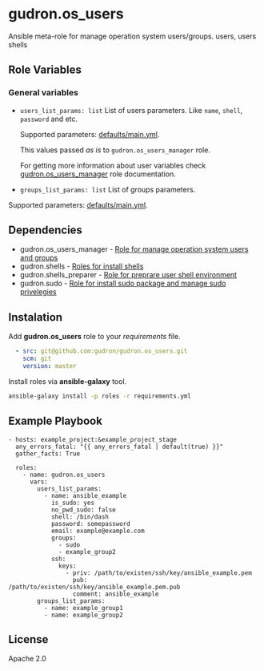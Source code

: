gudron.os_users
===============

Ansible meta-role for manage operation system users/groups. users, users shells

Role Variables
--------------

### General variables

  * `users_list_params: list`
    List of users parameters. Like `name`, `shell`, `password` and etc.

    Supported parameters: [defaults/main.yml](defaults/main.yml).

    This values passed *as is* to `gudron.os_users_manager` role. 
    
    For getting more information about user variables check [gudron.os_users_manager](https://github.com/gudron/gudron.os_users_manager/blob/master/README.md) role documentation.

  * `groups_list_params: list`
    List of groups parameters.

  Supported parameters: [defaults/main.yml](defaults/main.yml).


Dependencies
------------

  * gudron.os_users_manager - [Role for manage operation system users and groups](https://github.com/gudron/gudron.os_users_manager)
  * gudron.shells - [Roles for install shells](https://github.com/gudron/gudron.shells)
  * gudron.shells_preparer - [Role for preprare user shell environment](https://github.com/gudron/gudron.shells_preparer)
  * gudron.sudo - [Role for install sudo package and manage sudo privelegies](https://github.com/gudron/gudron.sudo)

Instalation
-----------

Add **gudron.os_users** role to your *requirements* file.

```yaml
  - src: git@github.com:gudron/gudron.os_users.git
    scm: git
    version: master
```

Install roles via **ansible-galaxy** tool.

```bash
ansible-galaxy install -p roles -r requirements.yml
```

Example Playbook
----------------

    - hosts: example_project:&example_project_stage
      any_errors_fatal: "{{ any_errors_fatal | default(true) }}"
      gather_facts: True

      roles:
        - name: gudron.os_users
          vars: 
            users_list_params:
              - name: ansible_example
                is_sudo: yes
                no_pwd_sudo: false
                shell: /bin/dash
                password: somepassword
                email: example@example.com
                groups:
                  - sudo
                  - example_group2
                ssh:
                  keys:
                    - priv: /path/to/existen/ssh/key/ansible_example.pem
                      pub: /path/to/existen/ssh/key/ansible_example.pem.pub
                      comment: ansible_example
            groups_list_params:
              - name: example_group1
              - name: example_group2

License
-------

Apache 2.0
